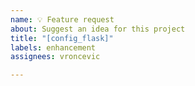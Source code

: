 ```yaml
---
name: 💡 Feature request
about: Suggest an idea for this project
title: "[config_flask]"
labels: enhancement
assignees: vroncevic

---
```


